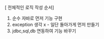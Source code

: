 [ 전체적인 로직 작성 순서]
1. 순수 자바로 먼저 기능 구현
2. exception 생각 x - 일단 돌아가게 먼저 만들기
3. jdbc,sql,db 연동하여 기능 바꾸기




